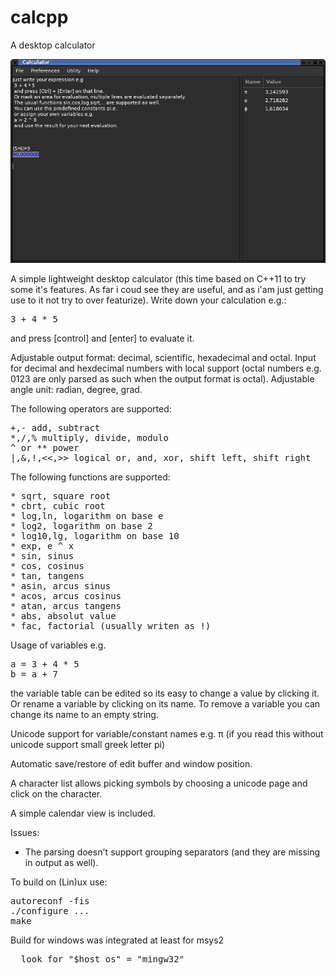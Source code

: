 # calcpp
A desktop calculator

![calcpp](calcpp.png "calcpp")

A simple lightweight desktop calculator
(this time based on C++11 to try some it's features.
As far i coud see they are useful,
and as i'am just getting use to it not try to over featurize).
Write down your calculation e.g.:
<pre>
3 + 4 * 5
</pre>
and press [control] and [enter] to evaluate it.

Adjustable output format: decimal, scientific, hexadecimal and octal.
Input for decimal and hexdecimal numbers with local support
(octal numbers e.g. 0123 are only parsed as such when the output format is octal).
Adjustable angle unit: radian, degree, grad.

The following operators are supported:
<pre>
+,- add, subtract
*,/,% multiply, divide, modulo
^ or ** power
|,&,!,<<,>> logical or, and, xor, shift left, shift right
</pre>

The following functions are supported:
<pre>
* sqrt, square root
* cbrt, cubic root
* log,ln, logarithm on base e
* log2, logarithm on base 2
* log10,lg, logarithm on base 10
* exp, e ^ x
* sin, sinus
* cos, cosinus
* tan, tangens
* asin, arcus sinus
* acos, arcus cosinus
* atan, arcus tangens
* abs, absolut value
* fac, factorial (usually writen as !)
</pre>

Usage of variables e.g.
<pre>
a = 3 + 4 * 5
b = a + 7
</pre>
the variable table can be edited so its easy to change a value by clicking it.
Or rename a variable by clicking on its name.
To remove a variable you can change its name to an empty string.

Unicode support for variable/constant names
e.g. π (if you read this without unicode support small greek letter pi)

Automatic save/restore of edit buffer and window position.

A character list allows picking symbols by choosing a unicode page and
click on the character.

A simple calendar view is included.

Issues:
* The parsing doesn't support grouping separators
  (and they are missing in output as well).

To build on (Lin)ux use:
<pre>
autoreconf -fis
./configure ...
make
</pre>

Build for windows was integrated at least for msys2<br>
<pre>
  look for "$host_os" = "mingw32"
</pre>